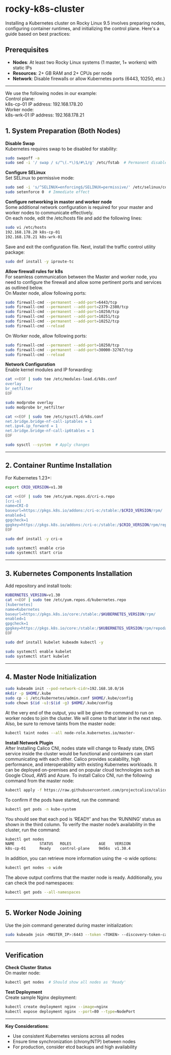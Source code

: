 # rocky-k8s-cluster
Installing a Kubernetes cluster on Rocky Linux 9.5 involves preparing nodes, configuring container runtimes, and initializing the control plane. 
Here's a guide based on best practices:

## Prerequisites
- **Nodes**: At least two Rocky Linux systems (1 master, 1+ workers) with static IPs
- **Resources**: 2+ GB RAM and 2+ CPUs per node
- **Network**: Disable firewalls or allow Kubernetes ports (6443, 10250, etc.)
---

We use the following nodes in our example:\
Control plane:\
k8s-cp-01    IP address: 192.168.178.20\
Worker node:\
k8s-wrk-01    IP address: 192.168.178.21

## 1. System Preparation (Both Nodes)
**Disable Swap**  
Kubernetes requires swap to be disabled for stability:
```bash
sudo swapoff -a
sudo sed -i '/ swap / s/^\(.*\)$/#\1/g' /etc/fstab  # Permanent disable
```

**Configure SELinux**  
Set SELinux to permissive mode:
```bash
sudo sed -i 's/^SELINUX=enforcing$/SELINUX=permissive/' /etc/selinux/config
sudo setenforce 0  # Immediate effect
```

**Configure networking in master and worker node**\
Some additional network configuration is required for your master and worker nodes to communicate effectively.\
On each node, edit the /etc/hosts file and add the following lines:
```bash
sudo vi /etc/hosts
192.168.178.20 k8s-cp-01
192.168.178.21 k8s-wrk-01
```
Save and exit the configuration file.
Next, install the traffic control utility package:
```bash
sudo dnf install -y iproute-tc
```
**Allow firewall rules for k8s**\
For seamless communication between the Master and worker node, you need to configure the firewall and allow some pertinent ports and services as outlined below.\
On Master node, allow following ports:
```bash
sudo firewall-cmd --permanent --add-port=6443/tcp
sudo firewall-cmd --permanent --add-port=2379-2380/tcp
sudo firewall-cmd --permanent --add-port=10250/tcp
sudo firewall-cmd --permanent --add-port=10251/tcp
sudo firewall-cmd --permanent --add-port=10252/tcp
sudo firewall-cmd --reload
```
On Worker node, allow following ports:
```bash
sudo firewall-cmd --permanent --add-port=10250/tcp
sudo firewall-cmd --permanent --add-port=30000-32767/tcp                                                 
sudo firewall-cmd --reload
```

**Network Configuration**  
Enable kernel modules and IP forwarding:
```bash
cat <<EOF | sudo tee /etc/modules-load.d/k8s.conf
overlay
br_netfilter
EOF

sudo modprobe overlay
sudo modprobe br_netfilter

cat <<EOF | sudo tee /etc/sysctl.d/k8s.conf
net.bridge.bridge-nf-call-iptables = 1
net.ipv4.ip_forward = 1
net.bridge.bridge-nf-call-ip6tables = 1
EOF

sudo sysctl --system  # Apply changes
```

---

## 2. Container Runtime Installation
For Kubernetes 1.23+:
```bash
export CRIO_VERSION=v1.30

cat <<EOF | sudo tee /etc/yum.repos.d/cri-o.repo
[cri-o]
name=CRI-O
baseurl=https://pkgs.k8s.io/addons:/cri-o:/stable:/$CRIO_VERSION/rpm/
enabled=1
gpgcheck=1
gpgkey=https://pkgs.k8s.io/addons:/cri-o:/stable:/$CRIO_VERSION/rpm/repodata/repomd.xml.key
EOF

sudo dnf install -y cri-o

sudo systemctl enable crio
sudo systemctl start crio
```
---

## 3. Kubernetes Components Installation
Add repository and install tools:
```bash
KUBERNETES_VERSION=v1.30
cat <<EOF | sudo tee /etc/yum.repos.d/kubernetes.repo
[kubernetes]
name=Kubernetes
baseurl=https://pkgs.k8s.io/core:/stable:/$KUBERNETES_VERSION/rpm/
enabled=1
gpgcheck=1
gpgkey=https://pkgs.k8s.io/core:/stable:/$KUBERNETES_VERSION/rpm/repodata/repomd.xml.key
EOF

sudo dnf install kubelet kubeadm kubectl -y

sudo systemctl enable kubelet
sudo systemctl start kubelet

```

---

## 4. Master Node Initialization
```bash
sudo kubeadm init --pod-network-cidr=192.168.10.0/16
mkdir -p $HOME/.kube
sudo cp -i /etc/kubernetes/admin.conf $HOME/.kube/config
sudo chown $(id -u):$(id -g) $HOME/.kube/config
```
At the very end of the output, you will be given the command to run on worker nodes to join the cluster. We will come to that later in the next step.
Also, be sure to remove taints from the master node:
```bash
kubectl taint nodes --all node-role.kubernetes.io/master-
```

**Install Network Plugin**  
After Installing Calico CNI, nodes state will change to Ready state, DNS service inside the cluster would be functional and containers can start communicating with each other.
Calico provides scalability, high performance, and interoperability with existing Kubernetes workloads. It can be deployed on-premises and on popular cloud technologies such as Google Cloud, AWS and Azure.
To install Calico CNI, run the following command from the master node:
```bash
kubectl apply -f https://raw.githubusercontent.com/projectcalico/calico/v3.28.0/manifests/calico.yaml
```
To confirm if the pods have started, run the command:
```bash
kubectl get pods -n kube-system
```
You should see that each pod is ‘READY’ and has the ‘RUNNING’ status as shown in the third column.
To verify the master node’s availability in the cluster, run the command:
```bash
kubectl get nodes
NAME           STATUS   ROLES            AGE    VERSION
k8s-cp-01      Ready    control-plane    9m56s  v1.30.4
```
In addition, you can retrieve more information using the -o wide options:
```bash
kubectl get nodes -o wide
```
The above output confirms that the master node is ready. 
Additionally, you can check the pod namespaces:
```bash
kubectl get pods --all-namespaces
```
---

## 5. Worker Node Joining
Use the join command generated during master initialization:
```bash
sudo kubeadm join <MASTER_IP>:6443 --token <TOKEN> --discovery-token-ca-cert-hash sha256:<HASH> 
```

---

## Verification
**Check Cluster Status**  
On master node:
```bash
kubectl get nodes  # Should show all nodes as 'Ready' 
```

**Test Deployment**  
Create sample Nginx deployment:
```bash
kubectl create deployment nginx --image=nginx
kubectl expose deployment nginx --port=80 --type=NodePort
```

---

**Key Considerations**:
- Use consistent Kubernetes versions across all nodes
- Ensure time synchronization (chrony/NTP) between nodes
- For production, consider etcd backups and high availability

